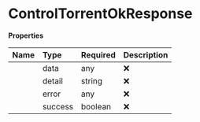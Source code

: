 # ControlTorrentOkResponse



**Properties**

| Name | Type | Required | Description |
| :-------- | :----------| :----------| :----------|
    | data | any | ❌ |  |
    | detail | string | ❌ |  |
    | error | any | ❌ |  |
    | success | boolean | ❌ |  |


